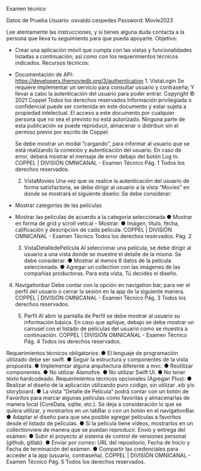 Examen técnico

Datos de Prueba
Usuario: osvaldo.cespedes
Password: Movie2023

Lee atentamente las instrucciones, y si tienes alguna duda contacta a la persona que lleva tu seguimiento para que pueda apoyarte.
Objetivo:
- Crear una aplicación móvil que cumpla con las vistas y funcionalidades listadas a continuación; así como con los requerimientos técnicos indicados.
Recursos técnicos:
- Documentación de API: https://developers.themoviedb.org/3/authentication 1. VistaLogin
Se requiere implementar un servicio para consultar usuario y contraseña; Y llevar a cabo la autenticación del usuario para poder entrar.
Copyright © 2021 Coppel Todos los derechos reservados
Información privilegiada o confidencial puede ser contenida en este documento y estar sujeta a propiedad intelectual. El acceso a este documento por cualquier persona que no sea el previsto no está autorizado. Ninguna parte de esta publicación se puede reproducir, almacenar o distribuir sin el permiso previo por escrito de Coppel.
  
   Se debe mostrar un modal “cargando”, para informar al usuario que se está realizando la conexión y autenticación del usuario.
En caso de error, deberá mostrar el mensaje de error debajo del botón Log In.
 COPPEL | DIVISIÓN OMNICANAL - Examen Técnico Pág. 1 Todos los derechos reservados.

   2. VistaMovies
Una vez que se realice la autenticación del usuario de forma satisfactoria, se debe dirigir al usuario a la vista “Movies” en donde se mostrará el siguiente diseño:
Se debe considerar:
- Mostrar categorías de las películas
- Mostrar las películas de acuerdo a la categoría seleccionada
● Mostrar en forma de grid y scroll vetical - Mostrar:
● Imágen, título, fecha, calificación y descripción de cada película.
COPPEL | DIVISIÓN OMNICANAL - Examen Técnico
Todos los derechos reservados.
 Pág. 2

   3. VistaDetalledePelícula
Al seleccionar una película, se debe dirigir al usuario a una vista donde se muestre el detalle de la misma.
Se debe considerar:
● Mostrar al menos 6 datos de la película seleccionada.
● Agregar un collection con las imágenes de las compañías productoras.
Para esta vista, Tú decides el diseño.
4. Navigationbar
Debe contar con la opción en navigation bar, para ver el perfil del usuario o cerrar la sesión en la app de la siguiente manera.
COPPEL | DIVISIÓN OMNICANAL - Examen Técnico Pág. 3 Todos los derechos reservados.
  
   5. Perfil
Al abrir la pantalla de Perfil se debe mostrar al usuario su información básica.
En caso que aplique, debajo se debe mostrar un carrusel con el listado de películas del usuario como se muestra a continuación.
 COPPEL | DIVISIÓN OMNICANAL - Examen Técnico Pág. 4 Todos los derechos reservados.

  Requerimientos técnicos obligatorios:
● El lenguaje de programación utilizado debe ser swift.
● Seguir la estructura y componentes de la vista propuesta.
● Implementar alguna arquitectura diferente a mvc.
● Reutilizar componentes.
● No utilizar Alamofire.
● No utilizar Swift UI.
● No tener texto hardcodeado.
Requerimientos técnicos opcionales (Agregan Plus):
● Realizar el diseño de la aplicación utilizando puro código, sin utilizar .xib y/o
storyboard.
● La vista “Detalle de Película” podrá contar con un botón de Favoritos para
marcar algunas películas como favoritas y almacenarlas de manera local (CoreData, sqlite, etc.). Se deja a consideración lo que se quiera utilizar, y mostrarlos en un tabBar o con un botón en el navigationBar.
● Adaptar el diseño para que sea posible agregar películas a favoritos desde el listado de películas.
● Si la película tiene videos, mostrarlos en un collectionview de manera que se puedan reproducir.
Envío y entrega del exámen:
● Subir el proyecto al sistema de control de versiones personal (github, gitlab).
● Enviar por correo: URL del repositorio, Fecha de Inicio y Fecha de terminación
del exámen.
● Compartir las credenciales para acceder a la app (usuario, contraseña).
  COPPEL | DIVISIÓN OMNICANAL - Examen Técnico Pág. 5 Todos los derechos reservados.
